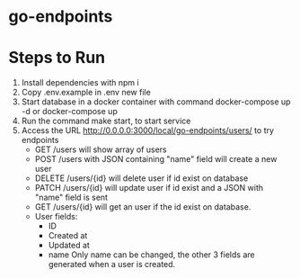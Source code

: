 # go-endpoints

# Steps to Run

1. Install dependencies with npm i
2. Copy .env.example in .env new file
3. Start database in a docker container with command docker-compose up -d or docker-compose up
4. Run the command make start, to start service
5. Access the URL http://0.0.0.0:3000/local/go-endpoints/users/ to try endpoints
    - GET /users will show array of users
    - POST /users with JSON containing "name" field will create a new user
    - DELETE /users/{id} will delete user if id exist on database
    - PATCH /users/{id} will update user if id exist and a JSON with "name" field is sent
    - GET /users/{id} will get an user if the id exist on database.
    - User fields:
        - ID
        - Created at
        - Updated at
        - name
        Only name can be changed, the other 3 fields are generated when a user is created.